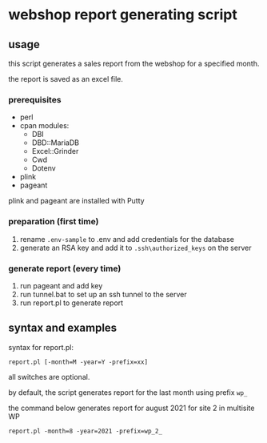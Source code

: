 # webshop report generating script

## usage 

this script generates a sales report from the webshop for a specified month.

the report is saved as an excel file.

### prerequisites

- perl
- cpan modules:     
    - DBI
    - DBD::MariaDB
    - Excel::Grinder
    - Cwd
    - Dotenv
- plink
- pageant

plink and pageant are installed with Putty

### preparation (first time)

1. rename `.env-sample` to .env and add credentials for the database
2. generate an RSA key and add it to `.ssh\authorized_keys` on the server

### generate report (every time)

1. run pageant and add key
2. run tunnel.bat to set up an ssh tunnel to the server
3. run report.pl to generate report

## syntax and examples

syntax for report.pl: 

```
report.pl [-month=M -year=Y -prefix=xx]
```

all switches are optional. 

by default, the script generates report for the last month using prefix `wp_` 

the command below generates report for august 2021 for site 2 in multisite WP

```
report.pl -month=8 -year=2021 -prefix=wp_2_
```


